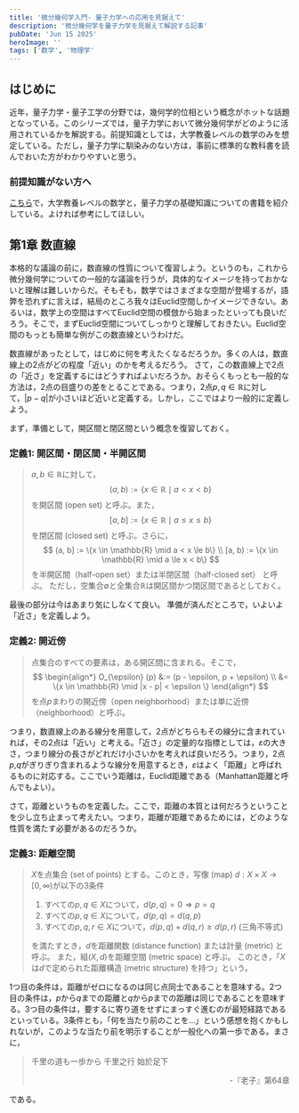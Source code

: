```yaml
---
title: '微分幾何学入門- 量子力学への応用を見据えて'
description: '微分幾何学を量子力学を見据えて解説する記事'
pubDate: 'Jun 15 2025'
heroImage: ''
tags: ['数学', '物理学'
---
```


## はじめに
近年，量子力学・量子工学の分野では，幾何学的位相という概念がホットな話題となっている。このシリーズでは，量子力学において微分幾何学がどのように活用されているかを解説する。前提知識としては，大学教養レベルの数学のみを想定している。ただし，量子力学に馴染みのない方は，事前に標準的な教科書を読んでおいた方がわかりやすいと思う。

### 前提知識がない方へ
[こちら](https://weekend-thinker.com/blog/3)で，大学教養レベルの数学と，量子力学の基礎知識についての書籍を紹介している。よければ参考にしてほしい。

## 第1章 数直線
本格的な議論の前に，数直線の性質について復習しよう。というのも，これから微分幾何学についての一般的な議論を行うが，具体的なイメージを持っておかないと理解は難しいからだ。そもそも，数学ではさまざまな空間が登場するが，語弊を恐れずに言えば，結局のところ我々はEuclid空間しかイメージできない。あるいは，数学上の空間はすべてEuclid空間の模倣から始まったといっても良いだろう。そこで，まずEuclid空間についてしっかりと理解しておきたい。Euclid空間のもっとも簡単な例がこの数直線というわけだ。

数直線があったとして，はじめに何を考えたくなるだろうか。多くの人は，数直線上の2点がどの程度「近い」のかを考えるだろう。
さて，この数直線上で2点の「近さ」を定義するにはどうすればよいだろうか。おそらくもっとも一般的な方法は，2点の目盛りの差をとることである。つまり，2点$p, q \in \mathbb{R}$に対して，$|p - q|$が小さいほど近いと定義する。しかし，ここではより一般的に定義しよう。

まず，準備として，開区間と閉区間という概念を復習しておく。
### 定義1: 開区間・閉区間・半開区間
> $a, b \in \mathbb{R}$に対して，
> $$
>   (a, b) := \{x \in \mathbb{R} \mid a < x < b\}
> $$
> を開区間 (open set) と呼ぶ。また，
> $$
>   [a, b] := \{x \in \mathbb{R} \mid a \le x \le b\}
> $$
> を閉区間 (closed set) と呼ぶ。さらに，
> $$
>   (a, b] := \{x \in \mathbb{R} \mid a < x \le b\} \\
>   [a, b) := \{x \in \mathbb{R} \mid a \le x < b\}
> $$
> を半開区間（half-open set）または半閉区間（half-closed set） と呼ぶ。
> ただし，空集合$\emptyset$と全集合$\mathbb{R}$は開区間かつ閉区間であるとしておく。

最後の部分は今はあまり気にしなくて良い。
準備が済んだところで，いよいよ「近さ」を定義しよう。
### 定義2: 開近傍
> 点集合のすべての要素は，ある開区間に含まれる。そこで，
> $$
> \begin{align*}
>   O_{\epsilon} (p) &:= (p - \epsilon, p + \epsilon) \\
>                    &= \{x \in \mathbb{R} \mid |x - p| < \epsilon \}
> \end{align*}
> $$
> を点$p$まわりの開近傍（open neighborhood）または単に近傍 （neighborhood）と呼ぶ。

つまり，数直線上のある線分を用意して，2点がどちらもその線分に含まれていれば，その2点は「近い」と考える。「近さ」の定量的な指標としては，$\varepsilon$の大きさ，つまり線分の長さがどれだけ小さいかを考えれば良いだろう。つまり，2点$p$,$q$がぎりぎり含まれるような線分を用意するとき，$\varepsilon$はよく「距離」と呼ばれるものに対応する。ここでいう距離は，Euclid距離である（Manhattan距離と呼んでもよい）。

さて，距離というものを定義した。ここで，距離の本質とは何だろうということを少し立ち止まって考えたい。つまり，距離が距離であるためには，どのような性質を満たす必要があるのだろうか。
### 定義3: 距離空間
> $X$を点集合 (set of points) とする。このとき，写像 (map) $d: X \times X \rightarrow [0, \infty)$が以下の3条件
>   1. すべての$p, q \in X$について，$d(p, q) = 0 \Rightarrow p = q$
>   2. すべての$p, q \in X$について，$d(p, q) = d(q, p)$
>   3. すべての$p, q, r \in X$について，$d(p, q) + d(q, r) \ge d(p, r)$ (三角不等式)
> 
> を満たすとき，$d$を距離関数 (distance function) または計量 (metric) と呼ぶ。
> また，組$(X, d)$を距離空間 (metric space) と呼ぶ。
> このとき，「$X$は$d$で定められた距離構造 (metric structure) を持つ」という。

1つ目の条件は，距離がゼロになるのは同じ点同士であることを意味する。2つ目の条件は，$p$から$q$までの距離と$q$から$p$までの距離は同じであることを意味する。3つ目の条件は，要するに寄り道をせずにまっすぐ進むのが最短経路であるといっている。3条件とも，「何を当たり前のことを...」という感想を抱くかもしれないが，このような当たり前を明示することが一般化への第一歩である。まさに，
> 千里の道も一歩から
> 千里之行 始於足下
> <div style="text-align: right;">-『老子』第64章</div>

である。